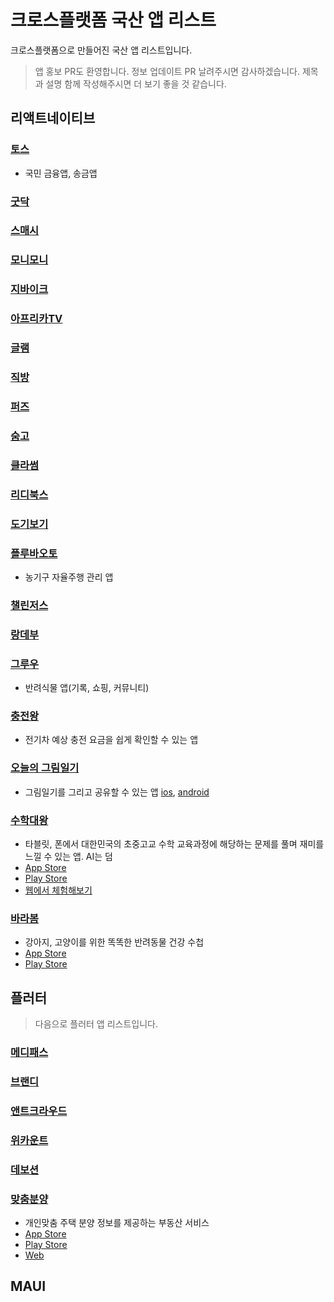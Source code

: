 # 크로스플랫폼 국산 앱 리스트

크로스플랫폼으로 만들어진 국산 앱 리스트입니다.

> 앱 홍보 PR도 환영합니다. 정보 업데이트 PR 날려주시면 감사하겠습니다. 제목과 설명 함께 작성해주시면 더 보기 좋을 것 같습니다.

## 리액트네이티브

### [토스](https://toss.im/slash-22/sessions/1-2)

- 국민 금융앱, 송금앱

### [굿닥](https://www.goodoc.co.kr)

### [스매시](https://www.smaxh.com)

### [모니모니](https://www.monymony.co)

### [지바이크](https://gbike.io)

### [아프리카TV](https://afreecatv.com)

### [글램](https://play.google.com/store/apps/details?id=com.charmy.cupist)

### [직방](https://www.zigbang.com)

### [퍼즈](https://puzz.fun)

### [숨고](https://soomgo.com)

### [클라썸](https://www.classum.com)

### [리디북스](https://ridicorp.com/story/react-native-ridibooks-ap)

### [도기보기](https://dogibogi.co.kr)

### [플루바오토](http://pluva.co.kr)

- 농기구 자율주행 관리 앱

### [챌린저스](https://chlngers.com)

### [랑데부](https://apps.apple.com/us/app/랑데부/id6443541023)

### [그루우](https://groo.pro)

- 반려식물 앱(기록, 쇼핑, 커뮤니티)

### [충전왕](https://ev.enlighten.kr/)

- 전기차 예상 충전 요금을 쉽게 확인할 수 있는 앱

### [오늘의 그림일기](https://play.google.com/store/apps/details?id=com.kunwookwon.TodaysPictureDiary&pli=1)

- 그림일기를 그리고 공유할 수 있는 앱 [ios](https://apps.apple.com/kr/app/%EC%98%A4%EB%8A%98%EC%9D%98-%EA%B7%B8%EB%A6%BC%EC%9D%BC%EA%B8%B0-%EA%B7%B8%EB%A6%BC%EC%9C%BC%EB%A1%9C-%ED%91%9C%ED%98%84%ED%95%98%EB%8A%94-%ED%95%98%EB%A3%A8/id1603506813), [android](https://play.google.com/store/apps/details?id=com.kunwookwon.TodaysPictureDiary&pli=1)

### [수학대왕](https://www.iammathking.com/)

- 타블릿, 폰에서 대한민국의 초중고교 수학 교육과정에 해당하는 문제를 풀며 재미를 느낄 수 있는 앱. AI는 덤
- [App Store](https://apps.apple.com/kr/app/%EC%88%98%ED%95%99%EB%8C%80%EC%99%95-ai%EB%94%94%EC%A7%80%ED%84%B8%EB%AC%B8%EC%A0%9C%EC%A7%91/id1501165233)
- [Play Store](https://play.google.com/store/apps/details?id=com.iammathking&hl=ko&gl=US&pli=1)
- [웹에서 체험해보기](https://www.iammathking.com/demo)

### [바라봄](https://barabom.me/)

- 강아지, 고양이를 위한 똑똑한 반려동물 건강 수첩
- [App Store](https://apps.apple.com/kr/app/id1516235091)
- [Play Store](https://play.google.com/store/apps/details?id=com.rn_drpet)
  

## 플러터

> 다음으로 플러터 앱 리스트입니다.

### [메디패스](https://play.google.com/store/apps/details?id=me.medipass&hl)

### [브랜디](https://blog.brandi.co.kr/31)

### [앤트크라우드](https://www.antcrowd.com)

### [위카운트](https://appagg.com/ios/social-networking/wecount-space-38065972.html)

### [데보션](https://apps.apple.com/kr/app/devocean-%EB%8D%B0%EB%B3%B4%EC%85%98-%EA%B0%9C%EB%B0%9C%EC%9E%90%EB%93%A4%EC%9D%84-%EC%9C%84%ED%95%9C-%EC%98%81%EA%B0%90%EC%9D%98-%EB%B0%94%EB%8B%A4/id1632168032)

### [맞춤분양](https://toadhome.co/)

- 개인맞춤 주택 분양 정보를 제공하는 부동산 서비스
- [App Store](https://apps.apple.com/kr/app/%EB%A7%9E%EC%B6%A4%EB%B6%84%EC%96%91/id1574228236)
- [Play Store](https://play.google.com/store/apps/details?id=com.swmaestro.toadhome)
- [Web](https://toadhome.co/)

## MAUI

